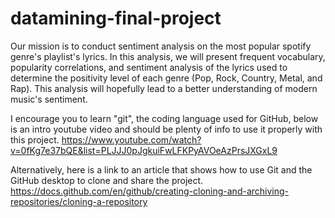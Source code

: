 # datamining-final-project

Our mission is to conduct sentiment analysis on the most popular spotify genre's playlist's lyrics. In this analysis, we will present frequent vocabulary, popularity correlations, and sentiment analysis of the lyrics used to determine the positivity level of each genre (Pop, Rock, Country, Metal, and Rap). This analysis will hopefully lead to a better understanding of modern music's sentiment.


I encourage you to learn "git", the coding language used for GitHub, below is an intro youtube video and should be plenty of info to use it properly with this project.
https://www.youtube.com/watch?v=0fKg7e37bQE&list=PLJJJ0pJgkuiFwLFKPyAVOeAzPrsJXGxL9

Alternatively, here is a link to an article that shows how to use Git and the GitHub desktop to clone and share the project.
https://docs.github.com/en/github/creating-cloning-and-archiving-repositories/cloning-a-repository

